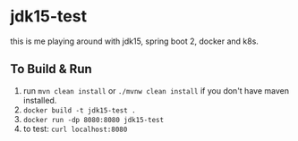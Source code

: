# jdk15-test

this is me playing around with jdk15, spring boot 2, docker and k8s.

## To Build & Run
1. run `mvn clean install` or `./mvnw clean install` if you don't have maven installed.
2. `docker build -t jdk15-test .`
3. `docker run -dp 8080:8080 jdk15-test`   
4. to test: `curl localhost:8080`